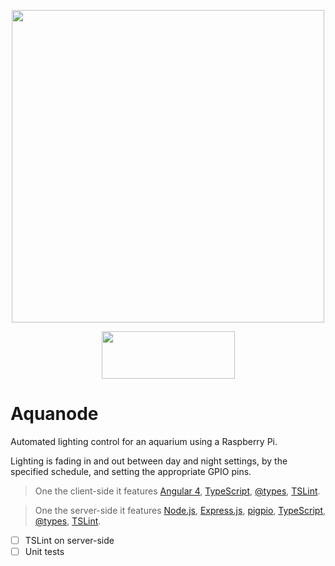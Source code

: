 <p align="center">
	<img src="/../images/logo.png?raw=true" width="500" height="500">
</p>

<p align="center">
	<img src="/../images/tools.png?raw=true" width="213" height="76">
</p>

# Aquanode

Automated lighting control for an aquarium using a Raspberry Pi.

Lighting is fading in and out between day and night settings, by the specified schedule, and setting the appropriate GPIO pins.

> One the client-side it features [Angular 4](https://angular.io), [TypeScript](http://www.typescriptlang.org/), [@types](https://www.npmjs.com/~types), [TSLint](http://palantir.github.io/tslint/).

> One the server-side it features [Node.js](https://nodejs.org/), [Express.js](https://expressjs.com/), [pigpio](https://github.com/fivdi/pigpio), [TypeScript](http://www.typescriptlang.org/), [@types](https://www.npmjs.com/~types), [TSLint](http://palantir.github.io/tslint/).

- [ ] TSLint on server-side
- [ ] Unit tests
